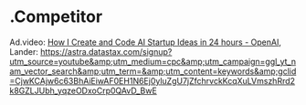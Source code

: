 # .Competitor
Ad.video: [How I Create and Code AI Startup Ideas in 24 hours - OpenAI](https://youtu.be/oyxmClUzotk), Lander: https://astra.datastax.com/signup?utm_source=youtube&amp;utm_medium=cpc&amp;utm_campaign=ggl_yt_nam_vector_search&amp;utm_term=&amp;utm_content=keywords&amp;gclid=CjwKCAjw6c63BhAiEiwAF0EH1N6Ej0yluZgU7jZfchrvckKcqXuLVmszhRrd2k8GZLJUbh_yqzeODxoCrp0QAvD_BwE
